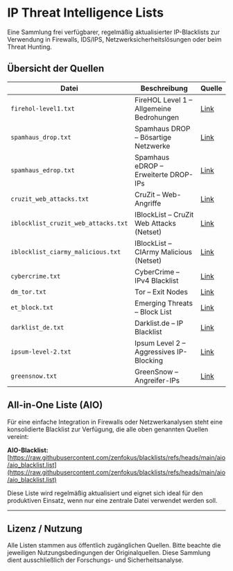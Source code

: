 # IP Threat Intelligence Lists

Eine Sammlung frei verfügbarer, regelmäßig aktualisierter IP-Blacklists zur Verwendung in Firewalls, IDS/IPS, Netzwerksicherheitslösungen oder beim Threat Hunting.

## Übersicht der Quellen

| Datei                                  | Beschreibung                                        | Quelle |
|---------------------------------------|-----------------------------------------------------|--------|
| `firehol-level1.txt`                  | FireHOL Level 1 – Allgemeine Bedrohungen           | [Link](https://raw.githubusercontent.com/borestad/firehol-mirror/refs/heads/main/firehol_level1.netset) |
| `spamhaus_drop.txt`                   | Spamhaus DROP – Bösartige Netzwerke                | [Link](https://raw.githubusercontent.com/borestad/firehol-mirror/refs/heads/main/spamhaus_drop.netset) |
| `spamhaus_edrop.txt`                  | Spamhaus eDROP – Erweiterte DROP-IPs               | [Link](https://raw.githubusercontent.com/borestad/firehol-mirror/refs/heads/main/spamhaus_edrop.netset) |
| `cruzit_web_attacks.txt`              | CruZit – Web-Angriffe                              | [Link](https://raw.githubusercontent.com/borestad/firehol-mirror/refs/heads/main/cruzit_web_attacks.ipset) |
| `iblocklist_cruzit_web_attacks.txt`   | IBlockList – CruZit Web Attacks (Netset)           | [Link](https://raw.githubusercontent.com/borestad/firehol-mirror/refs/heads/main/iblocklist_cruzit_web_attacks.netset) |
| `iblocklist_ciarmy_malicious.txt`     | IBlockList – CIArmy Malicious (Netset)             | [Link](https://raw.githubusercontent.com/borestad/firehol-mirror/refs/heads/main/iblocklist_ciarmy_malicious.netset) |
| `cybercrime.txt`                      | CyberCrime – IPv4 Blacklist                        | [Link](https://raw.githubusercontent.com/borestad/firehol-mirror/refs/heads/main/cybercrime.ipset) |
| `dm_tor.txt`                          | Tor – Exit Nodes                                   | [Link](https://raw.githubusercontent.com/borestad/firehol-mirror/refs/heads/main/dm_tor.ipset) |
| `et_block.txt`                        | Emerging Threats – Block List                      | [Link](https://raw.githubusercontent.com/borestad/firehol-mirror/refs/heads/main/et_block.netset) |
| `darklist_de.txt`                     | Darklist.de – IP Blacklist                         | [Link](https://raw.githubusercontent.com/borestad/firehol-mirror/refs/heads/main/darklist_de.netset) |
| `ipsum-level-2.txt`                   | Ipsum Level 2 – Aggressives IP-Blocking            | [Link](https://raw.githubusercontent.com/stamparm/ipsum/refs/heads/master/levels/2.txt) |
| `greensnow.txt`                       | GreenSnow – Angreifer-IPs                          | [Link](https://raw.githubusercontent.com/borestad/firehol-mirror/refs/heads/main/greensnow.ipset) |

## All-in-One Liste (AIO)

Für eine einfache Integration in Firewalls oder Netzwerkanalysen steht eine konsolidierte Blacklist zur Verfügung, die alle oben genannten Quellen vereint:

**AIO-Blacklist:**  
[https://raw.githubusercontent.com/zenfokus/blacklists/refs/heads/main/aio/aio_blacklist.list](https://raw.githubusercontent.com/zenfokus/blacklists/refs/heads/main/aio/aio_blacklist.list)

Diese Liste wird regelmäßig aktualisiert und eignet sich ideal für den produktiven Einsatz, wenn nur eine zentrale Datei verwendet werden soll.

---

## Lizenz / Nutzung

Alle Listen stammen aus öffentlich zugänglichen Quellen. Bitte beachte die jeweiligen Nutzungsbedingungen der Originalquellen. Diese Sammlung dient ausschließlich der Forschungs- und Sicherheitsanalyse.

